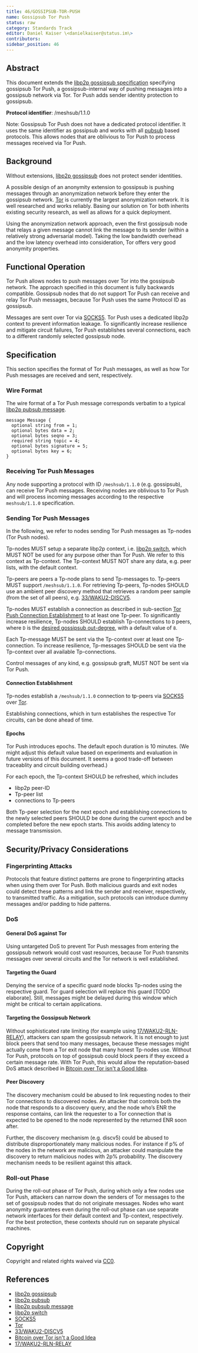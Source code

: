 ```yaml
---
title: 46/GOSSIPSUB-TOR-PUSH
name: Gossipsub Tor Push
status: raw
category: Standards Track
editor: Daniel Kaiser \<danielkaiser@status.im\>
contributors:
sidebar_position: 46
---
```


## Abstract

This document extends the [libp2p gossipsub specification](https://github.com/libp2p/specs/blob/master/pubsub/gossipsub/README.md)
specifying gossipsub Tor Push,
a gossipsub-internal way of pushing messages into a gossipsub network via Tor.
Tor Push adds sender identity protection to gossipsub.

**Protocol identifier**: /meshsub/1.1.0

Note: Gossipsub Tor Push does not have a dedicated protocol identifier.
It uses the same identifier as gossipsub and works with all [pubsub](https://github.com/libp2p/specs/tree/master/pubsub) based protocols.
This allows nodes that are oblivious to Tor Push to process messages received via Tor Push.

## Background

Without extensions, [libp2p gossipsub](https://github.com/libp2p/specs/blob/master/pubsub/gossipsub/README.md)
does not protect sender identities.

A possible design of an anonymity extension to gossipsub is pushing messages through an anonymization network before they enter the gossipsub network.
[Tor](https://www.torproject.org/) is currently the largest anonymization network.
It is well researched and works reliably.
Basing our solution on Tor both inherits existing security research, as well as allows for a quick deployment.

Using the anonymization network approach, even the first gossipsub node that relays a given message cannot link the message to its sender (within a relatively strong adversarial model).
Taking the low bandwidth overhead and the low latency overhead into consideration, Tor offers very good anonymity properties.

## Functional Operation

Tor Push allows nodes to push messages over Tor into the gossipsub network.
The approach specified in this document is fully backwards compatible.
Gossipsub nodes that do not support Tor Push can receive and relay Tor Push messages,
because Tor Push uses the same Protocol ID as gossipsub.

Messages are sent over Tor via [SOCKS5](https://www.rfc-editor.org/rfc/rfc1928).
Tor Push uses a dedicated libp2p context to prevent information leakage.
To significantly increase resilience and mitigate circuit failures,
Tor Push establishes several connections, each to a different randomly selected gossipsub node.

## Specification

This section specifies the format of Tor Push messages, as well as how Tor Push messages are received and sent, respectively.

### Wire Format

The wire format of a Tor Push message corresponds verbatim to a typical [libp2p pubsub message](https://github.com/libp2p/specs/tree/master/pubsub#the-message).

```
message Message {
  optional string from = 1;
  optional bytes data = 2;
  optional bytes seqno = 3;
  required string topic = 4;
  optional bytes signature = 5;
  optional bytes key = 6;
}
```

### Receiving Tor Push Messages

Any node supporting a protocol with ID `/meshsub/1.1.0` (e.g. gossipsub), can receive Tor Push messages.
Receiving nodes are oblivious to Tor Push and will process incoming messages according to the respective `meshsub/1.1.0` specification.

### Sending Tor Push Messages

In the following, we refer to nodes sending Tor Push messages as Tp-nodes (Tor Push nodes).

Tp-nodes MUST setup a separate libp2p context, i.e. [libp2p switch](https://docs.libp2p.io/concepts/multiplex/switch/),
which MUST NOT be used for any purpose other than Tor Push.
We refer to this context as Tp-context.
The Tp-context MUST NOT share any data, e.g. peer lists, with the default context.

Tp-peers are peers a Tp-node plans to send Tp-messages to.
Tp-peers MUST support `/meshsub/1.1.0`.
For retrieving Tp-peers, Tp-nodes SHOULD use an ambient peer discovery method that retrieves a random peer sample (from the set of all peers), e.g. [33/WAKU2-DISCV5](../../waku/standards/core/33/discv5.md).

Tp-nodes MUST establish a connection as described in sub-section [Tor Push Connection Establishment](#connection-establishment) to at least one Tp-peer.
To significantly increase resilience, Tp-nodes SHOULD establish Tp-connections to `D` peers,
where `D` is the [desired gossipsub out-degree](https://github.com/libp2p/specs/blob/master/pubsub/gossipsub/gossipsub-v1.0.md#parameters),
with a default value of `8`.

Each Tp-message MUST be sent via the Tp-context over at least one Tp-connection.
To increase resilience, Tp-messages SHOULD be sent via the Tp-context over all available Tp-connections.

Control messages of any kind, e.g. gossipsub graft, MUST NOT be sent via Tor Push.

#### Connection Establishment

Tp-nodes establish a `/meshsub/1.1.0` connection to tp-peers via [SOCKS5](https://www.rfc-editor.org/rfc/rfc1928) over [Tor](https://www.torproject.org/).

Establishing connections, which in turn establishes the respective Tor circuits, can be done ahead of time.

#### Epochs

Tor Push introduces epochs.
The default epoch duration is 10 minutes.
(We might adjust this default value based on experiments and evaluation in future versions of this document.
It seems a good trade-off between traceablity and circuit building overhead.)

For each epoch, the Tp-context SHOULD be refreshed, which includes

* libp2p peer-ID
* Tp-peer list
* connections to Tp-peers

Both Tp-peer selection for the next epoch and establishing connections to the newly selected peers SHOULD be done during the current epoch
and be completed before the new epoch starts.
This avoids adding latency to message transmission.

## Security/Privacy Considerations

### Fingerprinting Attacks

Protocols that feature distinct patterns are prone to fingerprinting attacks when using them over Tor Push.
Both malicious guards and exit nodes could detect these patterns
and link the sender and receiver, respectively, to transmitted traffic.
As a mitigation, such protocols can introduce dummy messages and/or padding to hide patterns.

### DoS

#### General DoS against Tor

Using untargeted DoS to prevent Tor Push messages from entering the gossipsub network would cost vast resources,
because Tor Push transmits messages over several circuits and the Tor network is well established.

#### Targeting the Guard

Denying the service of a specific guard node blocks Tp-nodes using the respective guard.
Tor guard selection will replace this guard [TODO elaborate].
Still, messages might be delayed during this window which might be critical to certain applications.

#### Targeting the Gossipsub Network

Without sophisticated rate limiting (for example using [17/WAKU2-RLN-RELAY](../../waku/standards/core/17/rln-relay.md)),
attackers can spam the gossipsub network.
It is not enough to just block peers that send too many messages,
because these messages might actually come from a Tor exit node that many honest Tp-nodes use.
Without Tor Push, protocols on top of gossipsub could block peers if they exceed a certain message rate.
With Tor Push, this would allow the reputation-based DoS attack described in
[Bitcoin over Tor isn't a Good Idea](https://ieeexplore.ieee.org/abstract/document/7163022).

#### Peer Discovery

The discovery mechanism could be abused to link requesting nodes to their Tor connections to discovered nodes.
An attacker that controls both the node that responds to a discovery query,
and the node who’s ENR the response contains,
can link the requester to a Tor connection that is expected to be opened to the node represented by the returned ENR soon after.

Further, the discovery mechanism (e.g. discv5) could be abused to distribute disproportionately many malicious nodes.
For instance if p% of the nodes in the network are malicious,
an attacker could manipulate the discovery to return malicious nodes with 2p% probability.
The discovery mechanism needs to be resilient against this attack.

### Roll-out Phase

During the roll-out phase of Tor Push, during which only a few nodes use Tor Push,
attackers can narrow down the senders of Tor messages to the set of gossipsub nodes that do not originate messages.
Nodes who want anonymity guarantees even during the roll-out phase can use separate network interfaces for their default context and Tp-context, respectively.
For the best protection, these contexts should run on separate physical machines.

## Copyright

Copyright and related rights waived via [CC0](https://creativecommons.org/publicdomain/zero/1.0/).

## References

* [libp2p gossipsub](https://github.com/libp2p/specs/blob/master/pubsub/gossipsub/README.md)
* [libp2p pubsub](https://github.com/libp2p/specs/tree/master/pubsub)
* [libp2p pubsub message](https://github.com/libp2p/specs/tree/master/pubsub#the-message)
* [libp2p switch](https://docs.libp2p.io/concepts/multiplex/switch)
* [SOCKS5](https://www.rfc-editor.org/rfc/rfc1928)
* [Tor](https://www.torproject.org/)
* [33/WAKU2-DISCV5](../../waku/standards/core/33/discv5.md)
* [Bitcoin over Tor isn't a Good Idea](https://ieeexplore.ieee.org/abstract/document/7163022)
* [17/WAKU2-RLN-RELAY](../../waku/standards/core/17/rln-relay.md)
